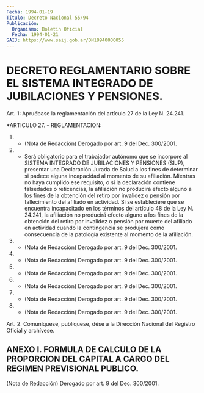 ```yaml
---
Fecha: 1994-01-19
Título: Decreto Nacional 55/94
Publicación:
  Organismo: Boletín Oficial
  Fecha: 1994-01-21
SAIJ: https://www.saij.gob.ar/DN19940000055
---
```

# DECRETO REGLAMENTARIO SOBRE EL SISTEMA INTEGRADO DE JUBILACIONES Y PENSIONES.

<a id="1"></a>
Art. 1: Apruébase la reglamentación del artículo 27 de la Ley N. 24.241.

*ARTICULO 27. - REGLAMENTACION:

1. - (Nota de Redacción) Derogado por art. 9 del Dec. 300/2001.

2. - Será obligatorio para el trabajador autónomo que se incorpore al  SISTEMA INTEGRADO DE JUBILACIONES Y PENSIONES (SIJP), presentar una Declaración Jurada de Salud a los fines de determinar si padece alguna  incapacidad  al  momento de su afiliación. Mientras no haya cumplido ese requisito, o  si  la declaración contiene falsedades o reticencias, la afiliación no producirá  efecto  alguno a los fines de la obtención del retiro por invalidez o pensión por fallecimiento del afiliado en actividad. Si se estableciere  que se encuentra incapacitado en los términos del artículo 48 de la Ley N. 24.241,  la afiliación no producirá efecto alguno a los fines de la obtención  del  retiro  por  invalidez  o  pensión  por  muerte del afiliado  en  actividad  cuando  la contingencia se produjera  como consecuencia de la patología existente al momento de la afiliación.

3. - (Nota de Redacción) Derogado por art. 9 del Dec. 300/2001.

4. - (Nota de Redacción) Derogado por art. 9 del Dec. 300/2001.

5. - (Nota de Redacción) Derogado por art. 9 del Dec. 300/2001.

6. - (Nota de Redacción) Derogado por art. 9 del Dec. 300/2001.

7. - (Nota de Redacción) Derogado por art. 9 del Dec. 300/2001.

8. - (Nota de Redacción) Derogado por art. 9 del Dec. 300/2001.

<a id="2"></a>
Art.  2: Comuníquese, publíquese, dése a la Dirección Nacional del Registro  Oficial  y  archívese.

## ANEXO I. FORMULA DE CALCULO DE LA PROPORCION DEL CAPITAL A CARGO DEL REGIMEN PREVISIONAL PUBLICO.

<a id="1"></a>
(Nota de Redacción) Derogado por art. 9 del Dec. 300/2001.